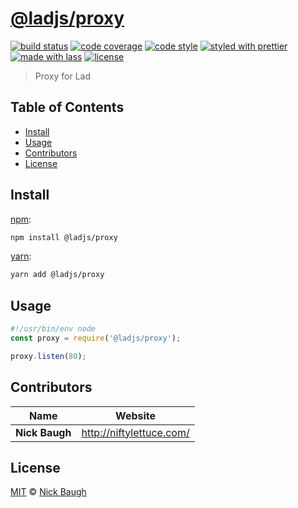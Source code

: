 # [**@ladjs/proxy**](https://github.com/ladjs/proxy)

[![build status](https://img.shields.io/travis/ladjs/proxy.svg)](https://travis-ci.org/ladjs/proxy)
[![code coverage](https://img.shields.io/codecov/c/github/ladjs/proxy.svg)](https://codecov.io/gh/ladjs/proxy)
[![code style](https://img.shields.io/badge/code_style-XO-5ed9c7.svg)](https://github.com/sindresorhus/xo)
[![styled with prettier](https://img.shields.io/badge/styled_with-prettier-ff69b4.svg)](https://github.com/prettier/prettier)
[![made with lass](https://img.shields.io/badge/made_with-lass-95CC28.svg)](https://lass.js.org)
[![license](https://img.shields.io/github/license/ladjs/proxy.svg)](LICENSE)

> Proxy for Lad


## Table of Contents

* [Install](#install)
* [Usage](#usage)
* [Contributors](#contributors)
* [License](#license)


## Install

[npm][]:

```sh
npm install @ladjs/proxy
```

[yarn][]:

```sh
yarn add @ladjs/proxy
```


## Usage

```js
#!/usr/bin/env node
const proxy = require('@ladjs/proxy');

proxy.listen(80);
```


## Contributors

| Name           | Website                    |
| -------------- | -------------------------- |
| **Nick Baugh** | <http://niftylettuce.com/> |


## License

[MIT](LICENSE) © [Nick Baugh](http://niftylettuce.com/)


## 

[npm]: https://www.npmjs.com/

[yarn]: https://yarnpkg.com/
